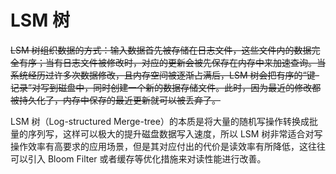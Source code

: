 # LSM 树

~~LSM 树组织数据的方式：输入数据首先被存储在日志文件，这些文件内的数据完全有序；当有日志文件被修改时，对应的更新会被先保存在内存中来加速查询。当系统经历过许多次数据修改，且内存空间被逐渐占满后，LSM 树会把有序的“键-记录”对写到磁盘中，同时创建一个新的数据存储文件。此时，因为最近的修改都被持久化了，内存中保存的最近更新就可以被丢弃了。~~

LSM 树（Log-structured Merge-tree）的本质是将大量的随机写操作转换成批量的序列写，这样可以极大的提升磁盘数据写入速度，所以 LSM 树非常适合对写操作效率有高要求的应用场景，但是其对应付出的代价是读效率有所降低，这往往可以引入 Bloom Filter 或者缓存等优化措施来对读性能进行改善。

